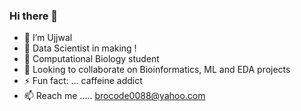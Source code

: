 ### Hi there 👋
- 👋 I’m Ujjwal
- 👀 Data Scientist in making !
- 🌱 Computational Biology student 
- 💞️ Looking to collaborate on Bioinformatics, ML and EDA projects
- ⚡ Fun fact: ... caffeine addict
- 📫 Reach me ..... brocode0088@yahoo.com
